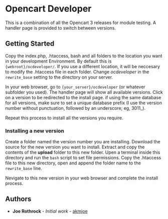 # Opencart Developer

This is a combination of all the Opencart 3 releases for module testing.
A handler page is provided to switch between versions.

## Getting Started

Copy the index.php, .htaccess, bash and all folders to the location you want in your
development Environment. By default this is `{webroot}/ocdeveloper/`.
If you use a different location, it will be neccesary to modify the .htaccess file in each
folder. Change *ocdeveloper* in the `rewrite_base`  setting to the directory on your server.

In your web browser, go to `{your_server}/ocdeveloper` (or whatever subfolder you used).
The handler page will show all available versions. Click on a version to be redirected to
the install page. if using the same database for all versions, make sure to set a unique
database prefix (I use the version number without punctuation, followed by an underscore;
eg, 3011_).

Repeat this process to install all the versions you require.

### Installing a new version

Create a folder named the version number you are installing. Download the source for the new
version you want to install. Extract and copy the contents of the **upload** folder to this
new folder.
Upen a terminal inside this directory and run the `bash` script to set file permissions.
Copy the .htaccess file to this new directory, open and append the folder name to the
`rewrite_base` line.

Nevigate to this new version in your web browser and complete the install process.

## Authors

* **Joe Rothrock** - *Initial work* - [akmjoe](https://github.com/akmjoe)



